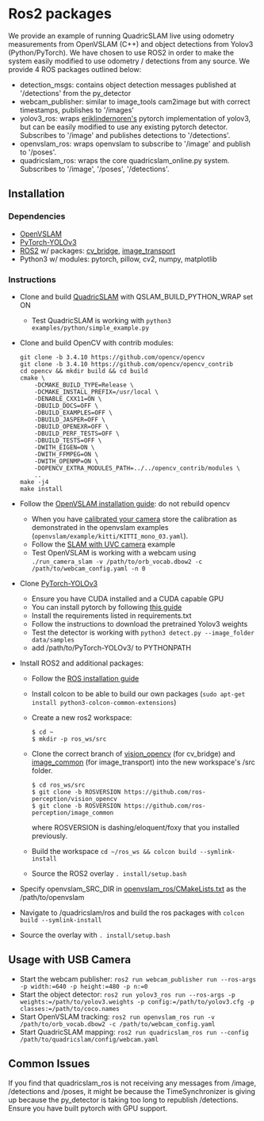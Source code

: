# Ros2 packages
We provide an example of running QuadricSLAM live using odometry measurements from OpenVSLAM (C++) and object detections from Yolov3 (Python/PyTorch). We have chosen to use ROS2 in order to make the system easily modified to use odometry / detections from any source. We provide 4 ROS packages outlined below:

* detection_msgs: contains object detection messages published at '/detections' from the py_detector 
* webcam_publisher: similar to image_tools cam2image but with correct timestamps, publishes to '/images'
* yolov3_ros: wraps [eriklindernoren's](https://github.com/eriklindernoren) pytorch implementation of yolov3, but can be easily modified to use any existing pytorch detector. Subscribes to '/image' and publishes detections to '/detections'. 
* openvslam_ros: wraps openvslam to subscribe to '/image' and publish to '/poses'. 
* quadricslam_ros: wraps the core quadricslam_online.py system. Subscribes to '/image', '/poses', '/detections'. 

## Installation 
### Dependencies

* [OpenVSLAM](https://github.com/xdspacelab/openvslam)
* [PyTorch-YOLOv3](https://github.com/eriklindernoren/PyTorch-YOLOv3) 
* [ROS2](https://index.ros.org/doc/ros2/Installation/) w/ packages: [cv_bridge](https://github.com/ros-perception/vision_opencv), [image_transport](https://github.com/ros-perception/image_common)
* Python3 w/ modules: pytorch, pillow, cv2, numpy, matplotlib

### Instructions

* Clone and build [QuadricSLAM](/README.md) with QSLAM_BUILD_PYTHON_WRAP set ON
    * Test QuadricSLAM is working with `python3 examples/python/simple_example.py`
* Clone and build OpenCV with contrib modules:

    ```
    git clone -b 3.4.10 https://github.com/opencv/opencv
    git clone -b 3.4.10 https://github.com/opencv/opencv_contrib
    cd opencv && mkdir build && cd build
    cmake \
        -DCMAKE_BUILD_TYPE=Release \
        -DCMAKE_INSTALL_PREFIX=/usr/local \
        -DENABLE_CXX11=ON \
        -DBUILD_DOCS=OFF \
        -DBUILD_EXAMPLES=OFF \
        -DBUILD_JASPER=OFF \
        -DBUILD_OPENEXR=OFF \
        -DBUILD_PERF_TESTS=OFF \
        -DBUILD_TESTS=OFF \
        -DWITH_EIGEN=ON \
        -DWITH_FFMPEG=ON \
        -DWITH_OPENMP=ON \
        -DOPENCV_EXTRA_MODULES_PATH=../../opencv_contrib/modules \
        ..
    make -j4
    make install
    ```

* Follow the [OpenVSLAM installation guide](https://openvslam.readthedocs.io/en/master/installation.html): do not rebuild opencv 
    * When you have [calibrated your camera](https://github.com/ros-perception/image_pipeline) store the calibration as demonstrated in the openvslam examples (`openvslam/example/kitti/KITTI_mono_03.yaml`). 
    * Follow the [SLAM with UVC camera](https://openvslam.readthedocs.io/en/master/example.html) example
    * Test OpenVSLAM is working with a webcam using `./run_camera_slam -v /path/to/orb_vocab.dbow2 -c /path/to/webcam_config.yaml -n 0`
* Clone [PyTorch-YOLOv3](https://github.com/eriklindernoren/PyTorch-YOLOv3)
    * Ensure you have CUDA installed and a CUDA capable GPU
    * You can install pytorch by following [this guide](https://pytorch.org/get-started/locally/)
    * Install the requirements listed in requirements.txt
    * Follow the instructions to download the pretrained Yolov3 weights
    * Test the detector is working with `python3 detect.py --image_folder data/samples`
    * add /path/to/PyTorch-YOLOv3/ to PYTHONPATH
* Install ROS2 and additional packages:
    * Follow the [ROS installation guide](https://index.ros.org/doc/ros2/Installation/)
    * Install colcon to be able to build our own packages (`sudo apt-get install python3-colcon-common-extensions`)
    * Create a new ros2 workspace:
    
        ```
        $ cd ~
        $ mkdir -p ros_ws/src 
        ```

    * Clone the correct branch of [vision_opencv](https://github.com/ros-perception/vision_opencv) (for cv_bridge) and [image_common](https://github.com/ros-perception/image_common) (for image_transport) into the new workspace's /src folder. 

        ```
        $ cd ros_ws/src
        $ git clone -b ROSVERSION https://github.com/ros-perception/vision_opencv
        $ git clone -b ROSVERSION https://github.com/ros-perception/image_common
        ```

        where ROSVERSION is dashing/eloquent/foxy that you installed previously. 

    * Build the workspace `cd ~/ros_ws && colcon build --symlink-install`
    * Source the ROS2 overlay `. install/setup.bash` 
* Specify openvslam_SRC_DIR in [openvslam_ros/CMakeLists.txt](/ros/src/openvslam_ros/CMakeLists.txt) as the /path/to/openvslam 
* Navigate to /quadricslam/ros and build the ros packages with `colcon build --symlink-install`
* Source the overlay with `. install/setup.bash`

## Usage with USB Camera

* Start the webcam publisher: `ros2 run webcam_publisher run --ros-args -p width:=640 -p height:=480 -p n:=0`
* Start the object detector:  `ros2 run yolov3_ros run --ros-args -p weights:=/path/to/yolov3.weights -p config:=/path/to/yolov3.cfg -p classes:=/path/to/coco.names`
* Start OpenVSLAM tracking: `ros2 run openvslam_ros run -v /path/to/orb_vocab.dbow2 -c /path/to/webcam_config.yaml`
* Start QuadricSLAM mapping: `ros2 run quadricslam_ros run --config /path/to/quadricslam/config/webcam.yaml` 


## Common Issues

If you find that quadricslam_ros is not receiving any messages from /image, /detections and /poses, it might be because the TimeSynchronizer is giving up because the py_detector is taking too long to republish /detections. Ensure you have built pytorch with GPU support. 
